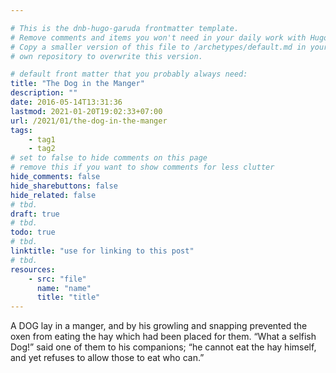 ```yaml
---

# This is the dnb-hugo-garuda frontmatter template. 
# Remove comments and items you won't need in your daily work with Hugo.
# Copy a smaller version of this file to /archetypes/default.md in your
# own repository to overwrite this version.

# default front matter that you probably always need:
title: "The Dog in the Manger"
description: ""
date: 2016-05-14T13:31:36
lastmod: 2021-01-20T19:02:33+07:00
url: /2021/01/the-dog-in-the-manger
tags:
    - tag1
    - tag2
# set to false to hide comments on this page
# remove this if you want to show comments for less clutter
hide_comments: false
hide_sharebuttons: false
hide_related: false
# tbd.
draft: true
# tbd.
todo: true
# tbd.
linktitle: "use for linking to this post"
# tbd.
resources:
    - src: "file"
      name: "name"
      title: "title"
---
```

A DOG lay in a manger, and by his growling and snapping prevented the oxen from eating the hay which had been placed for them. “What a selfish Dog!” said one of them to his companions; “he cannot eat the hay himself, and yet refuses to allow those to eat who can.”
